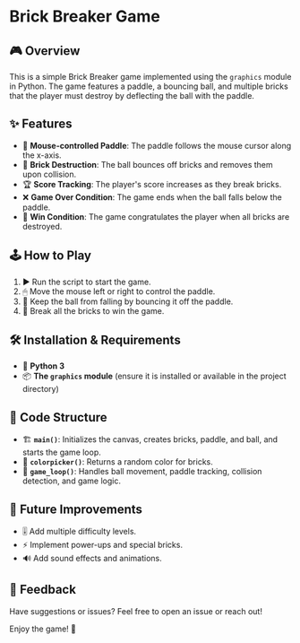 # Brick Breaker Game

## 🎮 Overview
This is a simple Brick Breaker game implemented using the `graphics` module in Python. The game features a paddle, a bouncing ball, and multiple bricks that the player must destroy by deflecting the ball with the paddle.

## ✨ Features
- 🎯 **Mouse-controlled Paddle**: The paddle follows the mouse cursor along the x-axis.
- 🧱 **Brick Destruction**: The ball bounces off bricks and removes them upon collision.
- 🏆 **Score Tracking**: The player's score increases as they break bricks.
- ❌ **Game Over Condition**: The game ends when the ball falls below the paddle.
- 🎉 **Win Condition**: The game congratulates the player when all bricks are destroyed.

## 🕹 How to Play
1. ▶️ Run the script to start the game.
2. 🖱 Move the mouse left or right to control the paddle.
3. 🔄 Keep the ball from falling by bouncing it off the paddle.
4. 🧨 Break all the bricks to win the game.

## 🛠 Installation & Requirements
- 🐍 **Python 3**
- 📦 **The `graphics` module** (ensure it is installed or available in the project directory)

## 📌 Code Structure
- 🏗 **`main()`**: Initializes the canvas, creates bricks, paddle, and ball, and starts the game loop.
- 🎨 **`colorpicker()`**: Returns a random color for bricks.
- 🔄 **`game_loop()`**: Handles ball movement, paddle tracking, collision detection, and game logic.

## 🚀 Future Improvements
- 🎚 Add multiple difficulty levels.
- ⚡ Implement power-ups and special bricks.
- 🔊 Add sound effects and animations.

## 💬 Feedback
Have suggestions or issues? Feel free to open an issue or reach out!

Enjoy the game! 🎾

